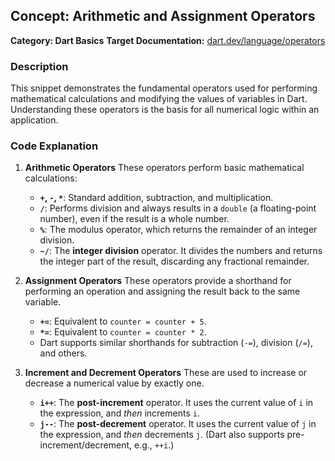 ## Concept: Arithmetic and Assignment Operators

**Category: Dart Basics**
**Target Documentation:** [dart.dev/language/operators](https://dart.dev/language/operators)

### Description
This snippet demonstrates the fundamental operators used for performing mathematical calculations and modifying the values of variables in Dart. Understanding these operators is the basis for all numerical logic within an application.

### Code Explanation

1. **Arithmetic Operators**
   These operators perform basic mathematical calculations:
   * **`+`, `-`, `*`**: Standard addition, subtraction, and multiplication.
   * **`/`**: Performs division and always results in a `double` (a floating-point number), even if the result is a whole number.
   * **`%`**: The modulus operator, which returns the remainder of an integer division.
   * **`~/`**: The **integer division** operator. It divides the numbers and returns the integer part of the result, discarding any fractional remainder.

2. **Assignment Operators**
   These operators provide a shorthand for performing an operation and assigning the result back to the same variable.
   * **`+=`**: Equivalent to `counter = counter + 5`.
   * **`*=`**: Equivalent to `counter = counter * 2`.
   * Dart supports similar shorthands for subtraction (`-=`), division (`/=`), and others.

3. **Increment and Decrement Operators**
   These are used to increase or decrease a numerical value by exactly one.
   * **`i++`**: The **post-increment** operator. It uses the current value of `i` in the expression, and *then* increments `i`.
   * **`j--`**: The **post-decrement** operator. It uses the current value of `j` in the expression, and *then* decrements `j`. (Dart also supports pre-increment/decrement, e.g., `++i`.)